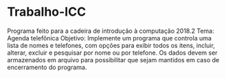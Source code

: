 # Trabalho-ICC
Programa feito para a cadeira de introdução à computação 2018.2
Tema: Agenda telefônica
Objetivo: Implemente um programa que controla uma lista de
nomes e telefones, com opções para exibir todos os itens, incluir, alterar, excluir e
pesquisar por nome ou por telefone. Os dados devem ser armazenados em arquivo
para possibilitar que sejam mantidos em caso de encerramento do programa.
